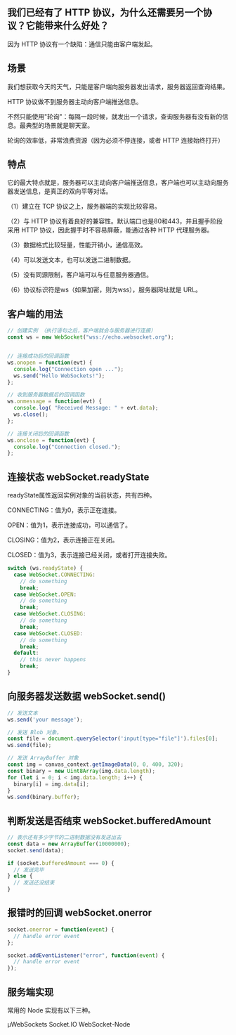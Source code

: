 ## 我们已经有了 HTTP 协议，为什么还需要另一个协议？它能带来什么好处？

因为 HTTP 协议有一个缺陷：通信只能由客户端发起。


## 场景

我们想获取今天的天气，只能是客户端向服务器发出请求，服务器返回查询结果。

HTTP 协议做不到服务器主动向客户端推送信息。


不然只能使用"轮询"：每隔一段时候，就发出一个请求，查询服务器有没有新的信息。最典型的场景就是聊天室。

轮询的效率低，非常浪费资源（因为必须不停连接，或者 HTTP 连接始终打开）


## 特点

它的最大特点就是，服务器可以主动向客户端推送信息，客户端也可以主动向服务器发送信息，是真正的双向平等对话。


（1）建立在 TCP 协议之上，服务器端的实现比较容易。

（2）与 HTTP 协议有着良好的兼容性。默认端口也是80和443，并且握手阶段采用 HTTP 协议，因此握手时不容易屏蔽，能通过各种 HTTP 代理服务器。

（3）数据格式比较轻量，性能开销小，通信高效。

（4）可以发送文本，也可以发送二进制数据。

（5）没有同源限制，客户端可以与任意服务器通信。

（6）协议标识符是ws（如果加密，则为wss），服务器网址就是 URL。



## 客户端的用法

```js
// 创建实例 （执行语句之后，客户端就会与服务器进行连接）
const ws = new WebSocket("wss://echo.websocket.org");


// 连接成功后的回调函数
ws.onopen = function(evt) { 
  console.log("Connection open ..."); 
  ws.send("Hello WebSockets!");
};

// 收到服务器数据后的回调函数
ws.onmessage = function(evt) {
  console.log( "Received Message: " + evt.data);
  ws.close();
};

// 连接关闭后的回调函数
ws.onclose = function(evt) {
  console.log("Connection closed.");
};   

```

## 连接状态 webSocket.readyState

readyState属性返回实例对象的当前状态，共有四种。

CONNECTING：值为0，表示正在连接。

OPEN：值为1，表示连接成功，可以通信了。

CLOSING：值为2，表示连接正在关闭。

CLOSED：值为3，表示连接已经关闭，或者打开连接失败。

```js
switch (ws.readyState) {
  case WebSocket.CONNECTING:
    // do something
    break;
  case WebSocket.OPEN:
    // do something
    break;
  case WebSocket.CLOSING:
    // do something
    break;
  case WebSocket.CLOSED:
    // do something
    break;
  default:
    // this never happens
    break;
}
```


## 向服务器发送数据 webSocket.send()

```js
// 发送文本
ws.send('your message');

// 发送 Blob 对象。
const file = document.querySelector('input[type="file"]').files[0];
ws.send(file);

// 发送 ArrayBuffer 对象
const img = canvas_context.getImageData(0, 0, 400, 320);
const binary = new Uint8Array(img.data.length);
for (let i = 0; i < img.data.length; i++) {
  binary[i] = img.data[i];
}
ws.send(binary.buffer);
```


## 判断发送是否结束 webSocket.bufferedAmount

```js
// 表示还有多少字节的二进制数据没有发送出去
const data = new ArrayBuffer(10000000);
socket.send(data);

if (socket.bufferedAmount === 0) {
  // 发送完毕
} else {
  // 发送还没结束
}
```


## 报错时的回调 webSocket.onerror

```js
socket.onerror = function(event) {
  // handle error event
};

socket.addEventListener("error", function(event) {
  // handle error event
});
```


## 服务端实现

常用的 Node 实现有以下三种。

µWebSockets
Socket.IO
WebSocket-Node